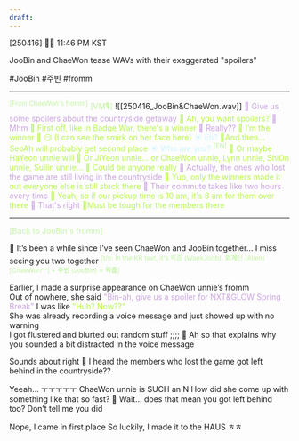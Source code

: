 ```yaml
---
draft:
---
```

[250416] 🐣💭 11:46 PM KST

JooBin and ChaeWon tease WAVs with their exaggerated "spoilers"

#JooBin #주빈 #fromm
___
<sup><font color="#c3f4a5">[From ChaeWon's fromm]</font></sup>
<font color="#c3f4a5">[VM🎙️]</font>
![[250416_JooBin&ChaeWon.wav]]
<font color="#c9a3e0">🎀 Give us some spoilers about the countryside getaway</font>
<font color="#b7f54c">🐣 Ah, you want spoilers?  </font>
<font color="#c9a3e0">🎀 Mhm</font>
<font color="#b7f54c">🐣 First off, like in Badge War, there's a winner</font>
<font color="#c9a3e0">🎀 Really??  </font>
<font color="#b7f54c">🐣 I’m the winner</font>
<font color="#b7f54c">🐣 😏 (I can see the smirk on her face here)</font>
<font color="#cff3ff">☀️ Eh?  </font>
<font color="#b7f54c">🐣And then... SeoAh will probably get second place </font>
<font color="#cff3ff">☀️ Who are you?  </font><sup><font color="#c3f4a5">[EN]</font></sup>
<font color="#b7f54c">🐣 Or maybe HaYeon unnie will </font>
<font color="#b7f54c">🐣 Or JiYeon unnie... or ChaeWon unnie, Lynn unnie, ShiOn unnie, Sullin unnie...  </font>
<font color="#b7f54c">🐣 Could be anyone really  </font>
<font color="#c9a3e0">🎀 Actually, the ones who lost the game are still living in the countryside</font>
<font color="#b7f54c">🐣 Yup, only the winners made it out everyone else is still stuck there  </font>
<font color="#c9a3e0">🎀 Their commute takes like two hours every time  </font>
<font color="#b7f54c">🐣 Yeah, so if our pickup time is 10 am, it's 8 am for them over there</font>
<font color="#c9a3e0">🎀 That's right</font>
<font color="#b7f54c">🐣Must be tough for the members there</font>

___
<font color="#c3f4a5">[Back to JooBin's fromm]</font>

🫧 It’s been a while since I’ve seen ChaeWon and JooBin together... I miss seeing you two together <font color="#c3f4a5"><sup><font color="#c3f4a5">[t/n: In the KR text, it's 왹줍 (WaekJoob). **외계**인 (Alien)[ChaeWon^^] + **주빈** (JooBin) = **왹줍**]</font></sup></font>

Earlier, I made a surprise appearance on ChaeWon unnie’s fromm  
Out of nowhere, she said <font color="#c9a3e0">"Bin-ah, give us a spoiler for NXT&GLOW Spring Break"</font>
I was like <font color="#b7f54c">"Huh? Now??"</font>  
She was already recording a voice message and just showed up with no warning  
I got flustered and blurted out random stuff
;;;;
🫧 Ah so that explains why you sounded a bit distracted in the voice message

Sounds about right
🫧 I heard the members who lost the game got left behind in the countryside??

Yeeah… ㅜㅜㅜㅜㅜ
ChaeWon unnie is SUCH an N
How did she come up with something like that so fast?
🫧 Wait… does that mean you got left behind too? Don’t tell me you did

Nope, I came in first place
So luckily, I made it to the HAUS 
ㅎㅎ
